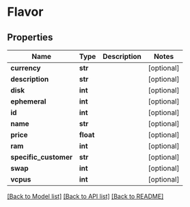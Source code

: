 # Flavor

## Properties
Name | Type | Description | Notes
------------ | ------------- | ------------- | -------------
**currency** | **str** |  | [optional] 
**description** | **str** |  | [optional] 
**disk** | **int** |  | [optional] 
**ephemeral** | **int** |  | [optional] 
**id** | **int** |  | [optional] 
**name** | **str** |  | [optional] 
**price** | **float** |  | [optional] 
**ram** | **int** |  | [optional] 
**specific_customer** | **str** |  | [optional] 
**swap** | **int** |  | [optional] 
**vcpus** | **int** |  | [optional] 

[[Back to Model list]](../README.md#documentation-for-models) [[Back to API list]](../README.md#documentation-for-api-endpoints) [[Back to README]](../README.md)


